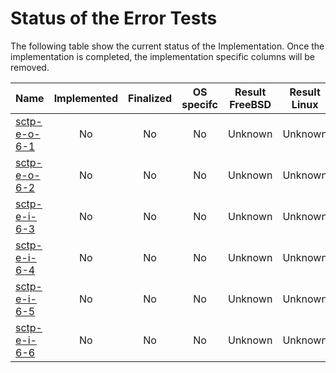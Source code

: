 # Status of the Error Tests

The following table show the current status of the Implementation. Once the implementation is completed, the implementation specific columns will be removed.

| Name                            | Implemented | Finalized | OS specifc | Result FreeBSD | Result Linux |
|:--------------------------------|:-----------:|:---------:|:----------:|:--------------:|:------------:|
|[sctp-e-o-6-1](sctp-e-o-6-1.pkt) | No          | No        | No         | Unknown        | Unknown      |
|[sctp-e-o-6-2](sctp-e-o-6-2.pkt) | No          | No        | No         | Unknown        | Unknown      |
|[sctp-e-i-6-3](sctp-e-i-6-3.pkt) | No          | No        | No         | Unknown        | Unknown      |
|[sctp-e-i-6-4](sctp-e-i-6-4.pkt) | No          | No        | No         | Unknown        | Unknown      |
|[sctp-e-i-6-5](sctp-e-i-6-5.pkt) | No          | No        | No         | Unknown        | Unknown      |
|[sctp-e-i-6-6](sctp-e-i-6-6.pkt) | No          | No        | No         | Unknown        | Unknown      |

